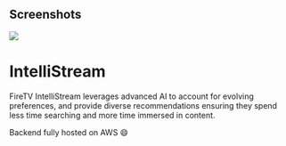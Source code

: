 
## Screenshots

![](https://drive.google.com/file/d/1gUg6_44QNSj64_xNCFjG9NqIzINeK1zw/view?usp=share_link)


# IntelliStream

FireTV IntelliStream leverages advanced AI to account for evolving preferences, and provide diverse recommendations ensuring they spend less time searching and more time immersed in content.

Backend fully hosted on AWS 😄 

